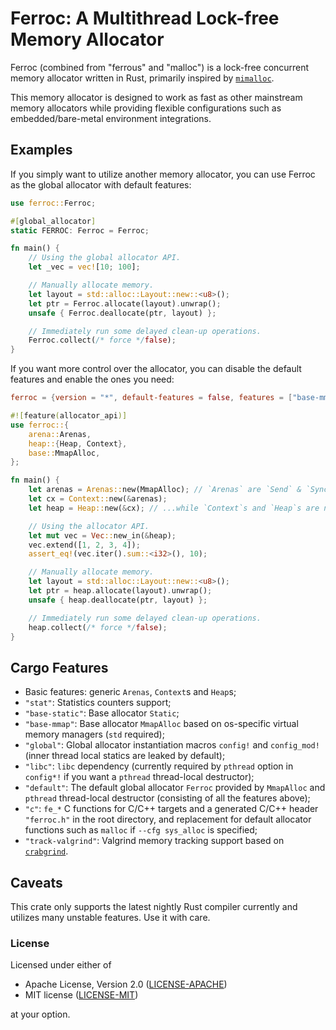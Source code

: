 # Ferroc: A Multithread Lock-free Memory Allocator

Ferroc (combined from "ferrous" and "malloc") is a lock-free concurrent memory allocator written in Rust, primarily inspired by [`mimalloc`](https://github.com/microsoft/mimalloc).

This memory allocator is designed to work as fast as other mainstream memory allocators while providing flexible configurations such as embedded/bare-metal environment integrations.

## Examples

If you simply want to utilize another memory allocator, you can use Ferroc as the global allocator with default features:

```rust
use ferroc::Ferroc;

#[global_allocator]
static FERROC: Ferroc = Ferroc;

fn main() {
    // Using the global allocator API.
    let _vec = vec![10; 100];

    // Manually allocate memory.
    let layout = std::alloc::Layout::new::<u8>();
    let ptr = Ferroc.allocate(layout).unwrap();
    unsafe { Ferroc.deallocate(ptr, layout) };

    // Immediately run some delayed clean-up operations.
    Ferroc.collect(/* force */false);
}
```

If you want more control over the allocator, you can disable the default features and enable the ones you need:

```toml
ferroc = {version = "*", default-features = false, features = ["base-mmap"]}
```

```rust
#![feature(allocator_api)]
use ferroc::{
    arena::Arenas,
    heap::{Heap, Context},
    base::MmapAlloc,
};

fn main() {
    let arenas = Arenas::new(MmapAlloc); // `Arenas` are `Send` & `Sync`...
    let cx = Context::new(&arenas);
    let heap = Heap::new(&cx); // ...while `Context`s and `Heap`s are not.

    // Using the allocator API.
    let mut vec = Vec::new_in(&heap);
    vec.extend([1, 2, 3, 4]);
    assert_eq!(vec.iter().sum::<i32>(), 10);

    // Manually allocate memory.
    let layout = std::alloc::Layout::new::<u8>();
    let ptr = heap.allocate(layout).unwrap();
    unsafe { heap.deallocate(ptr, layout) };

    // Immediately run some delayed clean-up operations.
    heap.collect(/* force */false);
}
```

## Cargo Features

- Basic features: generic `Arenas`, `Context`s and `Heap`s;
- `"stat"`: Statistics counters support;
- `"base-static"`: Base allocator `Static`;
- `"base-mmap"`: Base allocator `MmapAlloc` based on os-specific virtual memory managers (`std` required);
- `"global"`: Global allocator instantiation macros `config!` and `config_mod!` (inner thread local statics are leaked by default);
- `"libc"`: `libc` dependency (currently required by `pthread` option in `config*!` if you want a `pthread` thread-local destructor);
- `"default"`: The default global allocator `Ferroc` provided by `MmapAlloc` and `pthread` thread-local destructor (consisting of all the features above);
- `"c"`: `fe_*` C functions for C/C++ targets and a generated C/C++ header `"ferroc.h"` in the root directory, and replacement for default allocator functions such as `malloc` if `--cfg sys_alloc` is specified;
- `"track-valgrind"`: Valgrind memory tracking support based on [`crabgrind`](https://github.com/2dav/crabgrind).

## Caveats

This crate only supports the latest nightly Rust compiler currently and utilizes many unstable features. Use it with care.

### License

Licensed under either of

* Apache License, Version 2.0 ([LICENSE-APACHE](LICENSE-APACHE))
* MIT license ([LICENSE-MIT](LICENSE-MIT))

at your option.